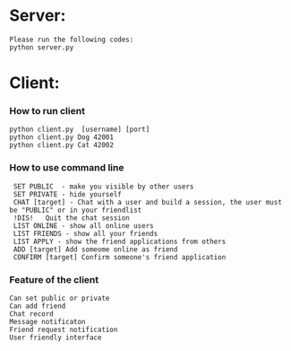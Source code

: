 # Server:
    Please run the following codes:
    python server.py



# Client:
  ### How to run client
    python client.py  [username] [port]
    python client.py Dog 42001
    python client.py Cat 42002
 
  
  ### How to use command line
     SET PUBLIC  - make you visible by other users
     SET PRIVATE - hide yourself
     CHAT [target] - Chat with a user and build a session, the user must be "PUBLIC" or in your friendlist
     !DIS!   Quit the chat session 
     LIST ONLINE - show all online users
     LIST FRIENDS - show all your friends
     LIST APPLY - show the friend applications from others
     ADD [target] Add someome online as friend
     CONFIRM [target] Confirm someone's friend application

  ### Feature of the client
    Can set public or private
    Can add friend
    Chat record
    Message notificaton
    Friend request notification
    User friendly interface

